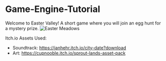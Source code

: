 # Game-Engine-Tutorial

Welcome to Easter Valley! A short game where you will join an egg hunt for a mystery prize.
![Easter Meadows](https://github.com/user-attachments/assets/1d1028d8-7182-46de-b098-b8cfdc179978)

Itch.io Assets Used:
- Soundtrack: https://janhehr.itch.io/city-date?download
- Art: https://cupnooble.itch.io/sprout-lands-asset-pack
